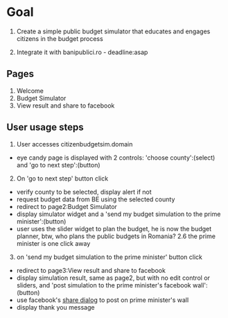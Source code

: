 # Goal

1. Create a simple public budget simulator that educates and engages citizens in the budget process

2. Integrate it with banipublici.ro - deadline:asap


## Pages
1. Welcome
2. Budget Simulator
3. View result and share to facebook

## User usage steps
1. User accesses citizenbudgetsim.domain
  * eye candy page is displayed with 2 controls: 'choose county':(select) and 'go to next step':(button)

2. On 'go to next step' button click
  * verify county to be selected, display alert if not
  * request budget data from BE using the selected county
  * redirect to page2:Budget Simulator
  * display simulator widget and a 'send my budget simulation to the prime minister':(button)
  * user uses the slider widget to plan the budget, he is now the budget planner, btw, who plans the public budgets in Romania?
  2.6 the prime minister is one click away
3. on 'send my budget simulation to the prime minister' button click
  * redirect to page3:View result and share to facebook
  * display simulation result, same as page2, but with no edit control or sliders, and 'post simulation to the prime minister's facebook wall':(button)
  * use facebook's [share dialog] to post on prime minister's wall
  * display thank you message

[share dialog]: https://developers.facebook.com/docs/sharing/reference/share-dialog

